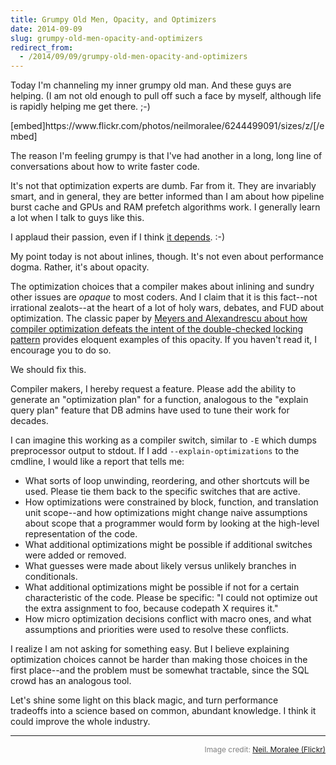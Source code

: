 ```yaml
---
title: Grumpy Old Men, Opacity, and Optimizers
date: 2014-09-09
slug: grumpy-old-men-opacity-and-optimizers
redirect_from:
  - /2014/09/09/grumpy-old-men-opacity-and-optimizers
---
```


<p>Today I'm channeling my inner grumpy old man. And these guys are helping. (I am not old enough to pull off such a face by myself, although life is rapidly helping me get there. ;-)</p><p>[embed]https://www.flickr.com/photos/neilmoralee/6244499091/sizes/z/[/embed]</p><p>The reason I'm feeling grumpy is that I've had another in a long, long line of conversations about how to write faster code.</p><p>It's not that optimization experts are dumb. Far from it. They are invariably smart, and in general, they are better informed than I am about how pipeline burst cache and GPUs and RAM prefetch algorithms work. I generally learn a lot when I talk to guys like this.</p><p>I applaud their passion, even if I think <a title="3 Commandments of Performance Optimization" href="steve-tolman-it-depends.md">it depends</a>. :-)</p><p>My point today is not about inlines, though. It's not even about performance dogma. Rather, it's about opacity.</p><p>The optimization choices that a compiler makes about inlining and sundry other issues are <em>opaque</em> to most coders. And I claim that it is this fact--not irrational zealots--at the heart of a lot of holy wars, debates, and FUD about optimization. The classic paper by <a href="http://www.drdobbs.com/cpp/c-and-the-perils-of-double-checked-locki/184405726" target="_blank">Meyers and Alexandrescu about how compiler optimization defeats the intent of the double-checked locking pattern</a> provides eloquent examples of this opacity. If you haven't read it, I encourage you to do so.</p><p>We should fix this.</p><p>Compiler makers, I hereby request a feature. Please add the ability to generate an "optimization plan" for a function, analogous to the "explain query plan" feature that DB admins have used to tune their work for decades.</p><p>I can imagine this working as a compiler switch, similar to <code>-E</code> which dumps preprocessor output to stdout. If I add <code>--explain-optimizations</code> to the cmdline, I would like a report that tells me:</p><ul><li>What sorts of loop unwinding, reordering, and other shortcuts will be used. Please tie them back to the specific switches that are active.</li><li>How optimizations were constrained by block, function, and translation unit scope--and how optimizations might change naive assumptions about scope that a programmer would form by looking at the high-level representation of the code.</li><li>What additional optimizations might be possible if additional switches were added or removed.</li><li>What guesses were made about likely versus unlikely branches in conditionals.</li><li>What additional optimizations might be possible if not for a certain characteristic of the code. Please be specific: "I could not optimize out the extra assignment to foo, because codepath X requires it."</li><li>How micro optimization decisions conflict with macro ones, and what assumptions and priorities were used to resolve these conflicts.</li></ul><p>I realize I am not asking for something easy. But I believe explaining optimization choices cannot be harder than making those choices in the first place--and the problem must be somewhat tractable, since the SQL crowd has an analogous tool.</p><p>Let's shine some light on this black magic, and turn performance tradeoffs into a science based on common, abundant knowledge. I think it could improve the whole industry.</p><hr /><p style="text-align:right;color:gray;font-size:85%;">Image credit: <a href="https://www.flickr.com/photos/neilmoralee/6244499091/sizes/l">Neil. Moralee (Flickr)</a></p>